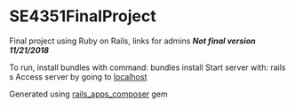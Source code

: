 # SE4351FinalProject
Final project using Ruby on Rails, links for admins 
***Not final version 11/21/2018***

To run, install bundles with command: bundles install
Start server with: rails s 
Access server by going to [localhost](http://localhost:3000)


Generated using [rails_apps_composer](https://github.com/RailsApps/rails_apps_composer) gem

